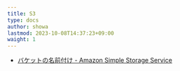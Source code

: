 ```yaml
---
title: S3
type: docs
author: showa
lastmod: 2023-10-08T14:37:23+09:00
waight: 1
---
```


- [バケットの名前付け - Amazon Simple Storage Service]( https://docs.aws.amazon.com/ja_jp/AmazonS3/latest/userguide/bucketnamingrules.html)
